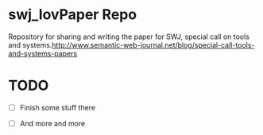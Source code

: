 swj_lovPaper Repo
============
Repository for sharing and writing the paper for SWJ, special call on tools and systems.http://www.semantic-web-journal.net/blog/special-call-tools-and-systems-papers


TODO
=======
- [ ] Finish some stuff there
- [ ] And more and more
 
